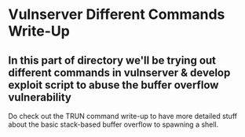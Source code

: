 # Vulnserver Different Commands Write-Up

## In this part of directory we'll be trying out different commands in vulnserver & develop exploit script to abuse the buffer overflow vulnerability

Do check out the TRUN command write-up to have more detailed stuff about the basic stack-based buffer overflow to spawning a shell.
